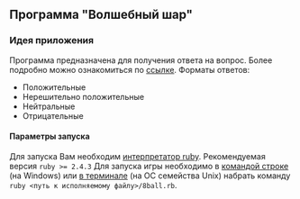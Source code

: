 ## Программа "Волшебный шар"

###  Идея приложения
Программа предназначена для получения ответа на вопрос. Более подробно можно ознакомиться по [ссылке](https://ru.wikipedia.org/wiki/Magic_8_ball). 
Форматы ответов:
* Положительные
* Нерешительно положительные
* Нейтральные
* Отрицательные

#### Параметры запуска
Для запуска Вам необходим [интерпретатор ruby](https://ru.wikipedia.org/wiki/Ruby). Рекомендуемая версия `ruby >= 2.4.3`
Для запуска игры необходимо в [командой строке](https://ru.wikipedia.org/wiki/Cmd.exe) (на Windows) или [в терминале](https://ru.wikipedia.org/wiki/Командная_оболочка_UNIX) (на ОС семейства Unix) набрать команду `ruby <путь к исполняемому файлу>/8ball.rb`.